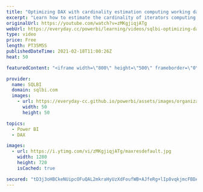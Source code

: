 ```yaml
---
title: "Optimizing DAX with cardinality estimation computing working days"
excerpt: "Learn how to estimate the cardinality of iterators computing the number of working days between two dates. Article and download: https://sql.bi/699689/?aff=yt  This is an important skill when optimizing DAX code.   How to learn DAX: https://www.sqlbi.com/guides/dax/?aff=yt The definitive guide to DAX:"
originalUrl: https://youtube.com/watch?v=zMKgjiqjATg
webUrl: https://everyday.cc/powerbi/learning/videos/sqlbi-optimizing-dax-with-cardinality-estimation-computing-working-days/
type: video
price: Free
length: PT35M5S
publishedDateTime: 2021-02-18T11:00:26Z
heat: 50

featuredContent: "<iframe width=\"800\" height=\"500\" frameborder=\"0\" src=\"https://www.youtube.com/embed/zMKgjiqjATg\" allow=\"accelerometer; autoplay; encrypted-media; gyroscope; picture-in-picture\" allowfullscreen></iframe>"

provider:
  name: SQLBI
  domain: sqlbi.com
  images:
    - url: https://everyday-cc.github.io/powerbi/assets/images/organizations/sqlbi.com-50x50.jpg
      width: 50
      height: 50

topics:
  - Power BI
  - DAX

images:
  - url: https://i.ytimg.com/vi/zMKgjiqjATg/maxresdefault.jpg
    width: 1280
    height: 720
    isCached: true

secured: "tD3j3oHBCkeNUipcOFuQAL2mkraHyUzXdFoufWB+AJfeRg+lIp8vqkjmcFBDAjRwA8Uy4sThqDzBjpNVF0tIh04jAVdlMFRgTzdQ6RoeE5ILXbnCwenK+Z9fovgUvUrWlQTLZTYrll6uf7POdqss49oG2uUunHw/SGj43f7bDFHGJCdtAVKD3i0tc6StAYubitHrLsmhTZzU7/omYchWCs7xEgWeV+faLQQ/0tYdxfv14pSXTbhfqiOfy+lLf7Wmwv+ZKa611o2axnYI2SN6Rp0nDg4PfjzMfeQdpBUfsr07nALORYA8GX/TxdKL7mHfu/Cm3EzrlbmnTEiiGeaUEaB0V9AWgO8wWMs9AqiiE9A1lpglxtBeEDvPpLhaj5yfDJllXQz0I9Hxl1aXx0Qq47CLGF7rduYEQhhUM8SfSvI=;/vg+xgIt6fyhINtjUr3UQw=="
---
```


